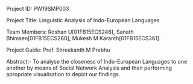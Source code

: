 Project ID:    PW19SMP003

Project Title: Linguistic Analysis of Indo-European Languages

Team Members:  Roshan U[01FB15ECS246], Sanath Bhimsen[01FB15ECS260], Mukesh M Karanth[01FB15ECS361].

Project Guide: Prof. Shreekanth M Prabhu

Abstract:-
	To analyse the closeness of Indo-European Languages to one another by means of Social Network Analysis 
	and then performing apropriate visualisation to depict our findings.
